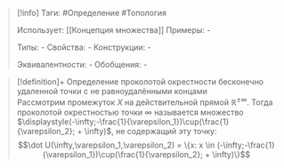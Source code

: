 > [!info]
> Тэги: #Определение #Топология  
> 
> Использует: [[Концепция множества]]
> Примеры: *-*
> 
> Типы: *-*
> Свойства: *-*
> Конструкции: *-*
> 
> Эквивалентности: *-*
> Обобщения: *-*

> [!definition]+ Определение проколотой окрестности бесконечно удаленной точки с не равноудалёнными концами  
> Рассмотрим промежуток $X$ на действительной прямой $\mathbb{R^{\pm\infty}}$. Тогда проколотой окрестностью точки $\infty$ называется множество $\displaystyle(-\infty;-\frac{1}{\varepsilon_1})\cup(\frac{1}{\varepsilon_2}; + \infty)$, не содержащий эту точку:
> $$\dot U(\infty,\varepsilon_1,\varepsilon_2) = \{x: x \in (-\infty;-\frac{1}{\varepsilon_1})\cup(\frac{1}{\varepsilon_2}; + \infty)\}$$